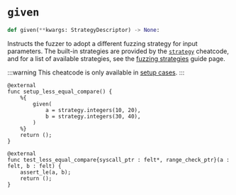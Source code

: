 # `given`

```python
def given(**kwargs: StrategyDescriptor) -> None:
```

Instructs the fuzzer to adopt a different fuzzing strategy for input parameters.
The built-in strategies are provided by the [`strategy`](./strategy.md) cheatcode,
and for a list of available strategies, see the [fuzzing strategies](../03-fuzzing/strategies.md)
guide page.

:::warning
This cheatcode is only available in [setup cases](../README.md#setup-case).
:::

```cairo title="Example"
@external
func setup_less_equal_compare() {
    %{
        given(
            a = strategy.integers(10, 20),
            b = strategy.integers(30, 40),
        )
    %}
    return ();
}

@external
func test_less_equal_compare{syscall_ptr : felt*, range_check_ptr}(a : felt, b : felt) {
    assert_le(a, b);
    return ();
}
```
